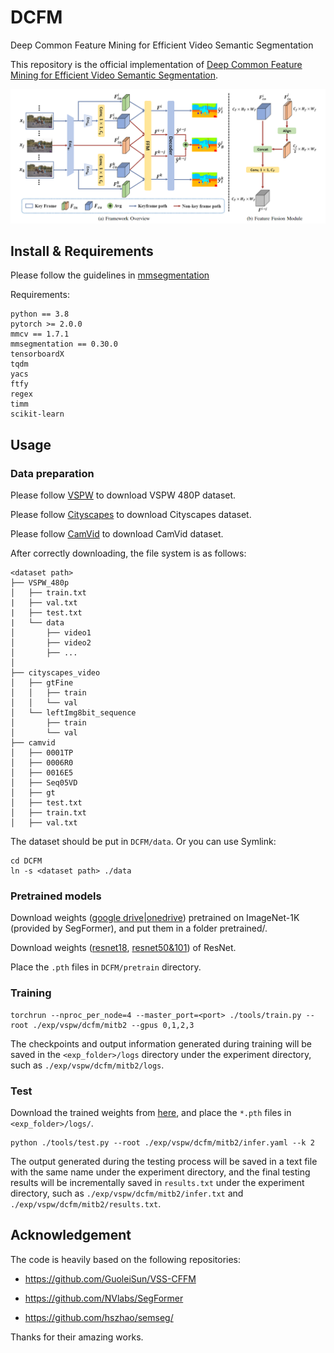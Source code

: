 # DCFM
Deep Common Feature Mining for Efficient Video Semantic Segmentation

This repository is the official implementation of [Deep Common Feature Mining for Efficient Video Semantic Segmentation](https://ieeexplore.ieee.org/abstract/document/10632169/).

![](./resources/framework.png)

## Install & Requirements

Please follow the guidelines in [mmsegmentation](https://github.com/open-mmlab/mmsegmentation)

Requirements:
```
python == 3.8
pytorch >= 2.0.0
mmcv == 1.7.1
mmsegmentation == 0.30.0
tensorboardX
tqdm
yacs
ftfy
regex
timm
scikit-learn
```
## Usage

### Data preparation

Please follow [VSPW](https://github.com/sssdddwww2/vspw_dataset_download) to download VSPW 480P dataset.

Please follow [Cityscapes](https://www.cityscapes-dataset.com/) to download Cityscapes dataset. 

Please follow [CamVid](http://mi.eng.cam.ac.uk/research/projects/VideoRec/CamVid/) to download CamVid dataset.

After correctly downloading, the file system is as follows:
```
<dataset path>
├── VSPW_480p
│   ├── train.txt
|   ├── val.txt
|   ├── test.txt
|   └── data
│       ├── video1
│       ├── video2
│       ├── ...
│
├── cityscapes_video
│   ├── gtFine
│   │   ├── train
│   │   └── val
│   └── leftImg8bit_sequence
│       ├── train
│       └── val
├── camvid
│   ├── 0001TP
│   ├── 0006R0
│   ├── 0016E5
│   ├── Seq05VD
│   ├── gt
│   ├── test.txt
│   ├── train.txt
│   ├── val.txt
```
The dataset should be put in `DCFM/data`. Or you can use Symlink:
```
cd DCFM
ln -s <dataset path> ./data
```

### Pretrained models

Download weights ([google drive](https://drive.google.com/drive/folders/1b7bwrInTW4VLEm27YawHOAMSMikga2Ia?usp=sharing)|[onedrive](https://connecthkuhk-my.sharepoint.com/personal/xieenze_connect_hku_hk/_layouts/15/onedrive.aspx?id=%2Fpersonal%2Fxieenze%5Fconnect%5Fhku%5Fhk%2FDocuments%2Fsegformer%2Fpretrained%5Fmodels&ga=1)) pretrained on ImageNet-1K (provided by SegFormer), and put them in a folder pretrained/.

Download weights ([resnet18](https://download.pytorch.org/models/resnet18-5c106cde.pth), [resnet50&101](https://drive.google.com/drive/folders/1Hrz1wOxOZm4nIIS7UMJeL79AQrdvpj6v)) of ResNet.

Place the `.pth` files in `DCFM/pretrain` directory.

### Training
```shell
torchrun --nproc_per_node=4 --master_port=<port> ./tools/train.py --root ./exp/vspw/dcfm/mitb2 --gpus 0,1,2,3
```
The checkpoints and output information generated during training will be saved in the `<exp_folder>/logs` directory under the experiment directory, such as `./exp/vspw/dcfm/mitb2/logs`.
### Test
Download the trained weights from [here](https://drive.google.com/drive/folders/16hKVz2-QeE81CGSL40KC-EECgllwEbS9?usp=drive_link), and place the `*.pth` files in `<exp_folder>/logs/`.
```shell
python ./tools/test.py --root ./exp/vspw/dcfm/mitb2/infer.yaml --k 2
```
The output generated during the testing process will be saved in a text file with the same name under the experiment directory, and the final testing results will be incrementally saved in `results.txt` under the experiment directory, such as `./exp/vspw/dcfm/mitb2/infer.txt` and `./exp/vspw/dcfm/mitb2/results.txt`.

## Acknowledgement
The code is heavily based on the following repositories:

- https://github.com/GuoleiSun/VSS-CFFM

- https://github.com/NVlabs/SegFormer

- https://github.com/hszhao/semseg/

Thanks for their amazing works.
